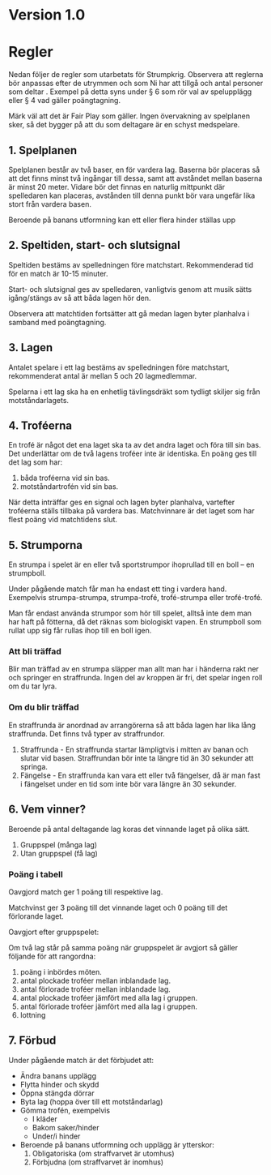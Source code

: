 # Version 1.0

# Regler
Nedan följer de regler som utarbetats för Strumpkrig. 
Observera att reglerna bör anpassas efter de utrymmen och som Ni har att tillgå och antal personer som deltar . Exempel på detta syns under § 6 som rör val av spelupplägg eller § 4 vad gäller poängtagning. 

Märk väl att det är Fair Play som gäller. Ingen övervakning av spelplanen sker, så det bygger på att du som deltagare är en schyst medspelare. 

## 1. Spelplanen
Spelplanen består av två baser, en för vardera lag. Baserna bör placeras så att det finns minst två ingångar till dessa, samt att avståndet mellan baserna är minst 20 meter. Vidare bör det finnas en naturlig mittpunkt där spelledaren kan placeras, avstånden till denna punkt bör vara ungefär lika stort från vardera basen.

Beroende på banans utformning kan ett eller flera hinder ställas upp

## 2. Speltiden, start- och slutsignal
Speltiden bestäms av spelledningen före matchstart. Rekommenderad tid för en match är 10-15 minuter.

Start- och slutsignal ges av spelledaren, vanligtvis genom att musik sätts igång/stängs av så att båda lagen hör den.

Observera att matchtiden fortsätter att gå medan lagen byter planhalva i samband med poängtagning.

## 3. Lagen
Antalet spelare i ett lag bestäms av spelledningen före matchstart, rekommenderat antal är mellan 5 och 20 lagmedlemmar.

Spelarna i ett lag ska ha en enhetlig tävlingsdräkt som tydligt skiljer sig från motståndarlagets.

## 4. Troféerna
En trofé är något det ena laget ska ta av det andra laget och föra till sin bas. Det underlättar om de två lagens troféer inte är identiska. En poäng ges till det lag som har:

1. båda troféerna vid sin bas. 
2. motståndartrofén vid sin bas.

När detta inträffar ges en signal och lagen byter planhalva, vartefter troféerna ställs tillbaka på vardera bas. Matchvinnare är det laget som har flest poäng vid matchtidens slut.

## 5.	Strumporna
En strumpa i spelet är en eller två sportstrumpor ihoprullad till en boll – en strumpboll. 

Under pågående match får man ha endast ett ting i vardera hand. Exempelvis strumpa-strumpa, strumpa-trofé, trofé-strumpa eller trofé-trofé.

Man får endast använda strumpor som hör till spelet, alltså inte dem man har haft på fötterna, då det räknas som biologiskt vapen.  En strumpboll som rullat upp sig får rullas ihop till en boll igen. 

### Att bli träffad
Blir man träffad av en strumpa släpper man allt man har i händerna rakt ner och springer en straffrunda. 
Ingen del av kroppen är fri, det spelar ingen roll om du tar lyra. 
### Om du blir träffad
En straffrunda är anordnad av arrangörerna så att båda lagen har lika lång straffrunda. Det finns två typer av straffrundor.

1. Straffrunda - En straffrunda startar lämpligtvis i mitten av banan och slutar vid basen. Straffrundan bör inte ta längre tid än 30 sekunder att springa. 
2. Fängelse - En straffrunda kan vara ett eller två fängelser, då är man fast i fängelset under en tid som inte bör vara längre än 30 sekunder. 

## 6.	Vem vinner?
Beroende på antal deltagande lag koras det vinnande laget på olika sätt.
1. Gruppspel (många lag)
2. Utan gruppspel (få lag)

### Poäng i tabell
Oavgjord match ger 1 poäng till respektive lag. 

Matchvinst ger 3 poäng till det vinnande laget och 0 poäng till det förlorande laget.

Oavgjort efter gruppspelet:

Om två lag står på samma poäng när gruppspelet är avgjort så gäller följande för att rangordna:

1. poäng i inbördes möten.
2. antal plockade troféer mellan inblandade lag.
3. antal förlorade troféer mellan inblandade lag.
4. antal plockade troféer jämfört med alla lag i gruppen.
5. antal förlorade troféer jämfört med alla lag i gruppen.
6. lottning

## 7.	Förbud
Under pågående match är det förbjudet att: 
- Ändra banans upplägg 
- Flytta hinder och skydd 
- Öppna stängda dörrar   
- Byta lag (hoppa över till ett motståndarlag) 
- Gömma trofén, exempelvis 
  - I kläder
  - Bakom saker/hinder
  - Under/i hinder
- Beroende på banans utformning och upplägg är ytterskor:
  1. Obligatoriska (om straffvarvet är utomhus)
  2. Förbjudna (om straffvarvet är inomhus)
